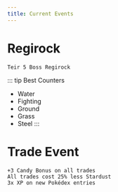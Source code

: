 ```yaml
---
title: Current Events
---
```


# Regirock
```
Teir 5 Boss Regirock
```
::: tip Best Counters
* Water
* Fighting
* Ground
* Grass
* Steel
:::

# Trade Event
```
+3 Candy Bonus on all trades
All trades cost 25% less Stardust
3x XP on new Pokédex entries
```
